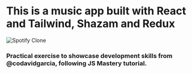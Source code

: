 # This is a music app built with React and Tailwind, Shazam and Redux
![Spotify Clone](https://ibb.co/0yPqJ0r)

### Practical exercise to showcase development skills from @codavidgarcia, following JS Mastery tutorial.
